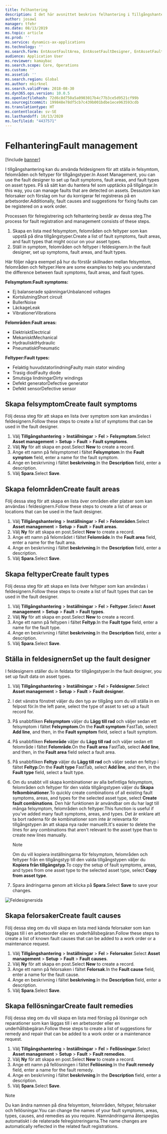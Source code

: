```yaml
---
title: Felhantering
description: I det här avsnittet beskrivs felhantering i Tillgångshantering.
author: josaw1
manager: tfehr
ms.date: 08/13/2019
ms.topic: article
ms.prod: ''
ms.service: dynamics-ax-applications
ms.technology: ''
ms.search.form: EntAssetFaultArea, EntAssetFaultDesigner, EntAssetFaultCopyFromObjectType, EntAssetFaultRemedy, EntAssetObjectFaultRelationRequestInfoPart, EntAssetObjectFaultRelationWorkOrderInfoPart, EntAssetFaultCreateCombinations, EntAssetObjectFaultSymptom, EntAssetObjectFaultSymptomListPage, EntAssetFaultType, EntAssetFaultSymptom, EntAssetFaultCause
audience: Application User
ms.reviewer: kamaybac
ms.search.scope: Core, Operations
ms.custom: ''
ms.assetid: ''
ms.search.region: Global
ms.author: mkirknel
ms.search.validFrom: 2018-08-30
ms.dyn365.ops.version: 10.0.5
ms.openlocfilehash: 72d6c8d750a5a0903017b4c77b3ce5d9521cf99b
ms.sourcegitcommit: 199848e78df5cb7c439b001bdbe1ece963593cdb
ms.translationtype: HT
ms.contentlocale: sv-SE
ms.lasthandoff: 10/13/2020
ms.locfileid: "4437571"
---
```

# <a name="fault-management"></a><span data-ttu-id="4c908-103">Felhantering</span><span class="sxs-lookup"><span data-stu-id="4c908-103">Fault management</span></span>

[!include [banner](../../includes/banner.md)]

 

<span data-ttu-id="4c908-104">I tillgångshantering kan du använda feldesignern för att ställa in felsymtom, felområden och feltyper för tillgångstyper.</span><span class="sxs-lookup"><span data-stu-id="4c908-104">In Asset Management, you can use the fault designer to set up fault symptoms, fault areas, and fault types on asset types.</span></span> <span data-ttu-id="4c908-105">På så sätt kan du hantera fel som upptäcks på tillgångar.</span><span class="sxs-lookup"><span data-stu-id="4c908-105">In this way, you can manage faults that are detected on assets.</span></span> <span data-ttu-id="4c908-106">Dessutom kan felorsaker och förslag om hur du korrigerar fel registreras på en arbetsorder.</span><span class="sxs-lookup"><span data-stu-id="4c908-106">Additionally, fault causes and suggestions for fixing faults can be registered on a work order.</span></span>

<span data-ttu-id="4c908-107">Processen för felregistrering och felhantering består av dessa steg.</span><span class="sxs-lookup"><span data-stu-id="4c908-107">The process for fault registration and management consists of these steps.</span></span>

1. <span data-ttu-id="4c908-108">Skapa en lista med felsymptom, felområden och feltyper som kan uppstå på dina tillgångstyper.</span><span class="sxs-lookup"><span data-stu-id="4c908-108">Create a list of fault symptoms, fault areas, and fault types that might occur on your asset types.</span></span>
2. <span data-ttu-id="4c908-109">Ställ in symptom, felområden och feltyper i feldesignern.</span><span class="sxs-lookup"><span data-stu-id="4c908-109">In the fault designer, set up symptoms, fault areas, and fault types.</span></span>

<span data-ttu-id="4c908-110">Här följer några exempel på hur du förstår skillnaden mellan felsymtom, felområden och feltyper.</span><span class="sxs-lookup"><span data-stu-id="4c908-110">Here are some examples to help you understand the difference between fault symptoms, fault areas, and fault types.</span></span>

<span data-ttu-id="4c908-111">**Felsymptom:**</span><span class="sxs-lookup"><span data-stu-id="4c908-111">**Fault symptoms:**</span></span>

- <span data-ttu-id="4c908-112">Ej balanserade spänningar</span><span class="sxs-lookup"><span data-stu-id="4c908-112">Unbalanced voltages</span></span>
- <span data-ttu-id="4c908-113">Kortslutning</span><span class="sxs-lookup"><span data-stu-id="4c908-113">Short circuit</span></span>
- <span data-ttu-id="4c908-114">Buller</span><span class="sxs-lookup"><span data-stu-id="4c908-114">Noise</span></span>
- <span data-ttu-id="4c908-115">Läckage</span><span class="sxs-lookup"><span data-stu-id="4c908-115">Leak</span></span>
- <span data-ttu-id="4c908-116">Vibrationer</span><span class="sxs-lookup"><span data-stu-id="4c908-116">Vibrations</span></span>

<span data-ttu-id="4c908-117">**Felområden:**</span><span class="sxs-lookup"><span data-stu-id="4c908-117">**Fault areas:**</span></span>

- <span data-ttu-id="4c908-118">Elektriskt</span><span class="sxs-lookup"><span data-stu-id="4c908-118">Electrical</span></span>
- <span data-ttu-id="4c908-119">Mekaniskt</span><span class="sxs-lookup"><span data-stu-id="4c908-119">Mechanical</span></span>
- <span data-ttu-id="4c908-120">Hydrauliskt</span><span class="sxs-lookup"><span data-stu-id="4c908-120">Hydraulic</span></span>
- <span data-ttu-id="4c908-121">Pneumatiskt</span><span class="sxs-lookup"><span data-stu-id="4c908-121">Pneumatic</span></span>

<span data-ttu-id="4c908-122">**Feltyper:**</span><span class="sxs-lookup"><span data-stu-id="4c908-122">**Fault types:**</span></span>

- <span data-ttu-id="4c908-123">Felaktig huvudstatorlindning</span><span class="sxs-lookup"><span data-stu-id="4c908-123">Faulty main stator winding</span></span>
- <span data-ttu-id="4c908-124">Trasig diod</span><span class="sxs-lookup"><span data-stu-id="4c908-124">Faulty diode</span></span>
- <span data-ttu-id="4c908-125">Smutsiga lindningar</span><span class="sxs-lookup"><span data-stu-id="4c908-125">Dirty windings</span></span>
- <span data-ttu-id="4c908-126">Defekt generator</span><span class="sxs-lookup"><span data-stu-id="4c908-126">Defective generator</span></span>
- <span data-ttu-id="4c908-127">Defekt sensor</span><span class="sxs-lookup"><span data-stu-id="4c908-127">Defective sensor</span></span>

## <a name="create-fault-symptoms"></a><span data-ttu-id="4c908-128">Skapa felsymptom</span><span class="sxs-lookup"><span data-stu-id="4c908-128">Create fault symptoms</span></span>

<span data-ttu-id="4c908-129">Följ dessa steg för att skapa en lista över symptom som kan användas i feldesignern.</span><span class="sxs-lookup"><span data-stu-id="4c908-129">Follow these steps to create a list of symptoms that can be used in the fault designer.</span></span>

1. <span data-ttu-id="4c908-130">Välj **Tillgångshantering** \> **Inställningar** \> **Fel** \> **Felsymptom**.</span><span class="sxs-lookup"><span data-stu-id="4c908-130">Select **Asset management** \> **Setup** \> **Fault** \> **Fault symptoms**.</span></span>
2. <span data-ttu-id="4c908-131">Välj **Ny** för att skapa en post.</span><span class="sxs-lookup"><span data-stu-id="4c908-131">Select **New** to create a record.</span></span>
3. <span data-ttu-id="4c908-132">Ange ett namn på felsymptomet i fältet **Felsymptom**.</span><span class="sxs-lookup"><span data-stu-id="4c908-132">In the **Fault symptom** field, enter a name for the fault symptom.</span></span>
4. <span data-ttu-id="4c908-133">Ange en beskrivning i fältet **beskrivning**.</span><span class="sxs-lookup"><span data-stu-id="4c908-133">In the **Description** field, enter a description.</span></span>
5. <span data-ttu-id="4c908-134">Välj **Spara**.</span><span class="sxs-lookup"><span data-stu-id="4c908-134">Select **Save**.</span></span>

## <a name="create-fault-areas"></a><span data-ttu-id="4c908-135">Skapa felområden</span><span class="sxs-lookup"><span data-stu-id="4c908-135">Create fault areas</span></span>

<span data-ttu-id="4c908-136">Följ dessa steg för att skapa en lista över områden eller platser som kan användas i feldesignern.</span><span class="sxs-lookup"><span data-stu-id="4c908-136">Follow these steps to create a list of areas or locations that can be used in the fault designer.</span></span>

1. <span data-ttu-id="4c908-137">Välj **Tillgångshantering** \> **Inställningar** \> **Fel** \> **Felområden**.</span><span class="sxs-lookup"><span data-stu-id="4c908-137">Select **Asset management** \> **Setup** \> **Fault** \> **Fault areas**.</span></span>
2. <span data-ttu-id="4c908-138">Välj **Ny** för att skapa en post.</span><span class="sxs-lookup"><span data-stu-id="4c908-138">Select **New** to create a record.</span></span>
3. <span data-ttu-id="4c908-139">Ange ett namn på felområdet i fältet **Felområde**.</span><span class="sxs-lookup"><span data-stu-id="4c908-139">In the **Fault area** field, enter a name for the fault area.</span></span>
4. <span data-ttu-id="4c908-140">Ange en beskrivning i fältet **beskrivning**.</span><span class="sxs-lookup"><span data-stu-id="4c908-140">In the **Description** field, enter a description.</span></span>
5. <span data-ttu-id="4c908-141">Välj **Spara**.</span><span class="sxs-lookup"><span data-stu-id="4c908-141">Select **Save**.</span></span>

## <a name="create-fault-types"></a><span data-ttu-id="4c908-142">Skapa feltyper</span><span class="sxs-lookup"><span data-stu-id="4c908-142">Create fault types</span></span>

<span data-ttu-id="4c908-143">Följ dessa steg för att skapa en lista över feltyper som kan användas i feldesignern.</span><span class="sxs-lookup"><span data-stu-id="4c908-143">Follow these steps to create a list of fault types that can be used in the fault designer.</span></span>

1. <span data-ttu-id="4c908-144">Välj **Tillgångshantering** \> **Inställningar** \> **Fel** \> **Feltyper**.</span><span class="sxs-lookup"><span data-stu-id="4c908-144">Select **Asset management** \> **Setup** \> **Fault** \> **Fault types**.</span></span>
2. <span data-ttu-id="4c908-145">Välj **Ny** för att skapa en post.</span><span class="sxs-lookup"><span data-stu-id="4c908-145">Select **New** to create a record.</span></span>
3. <span data-ttu-id="4c908-146">Ange ett namn på feltypen i fältet **Feltyp**.</span><span class="sxs-lookup"><span data-stu-id="4c908-146">In the **Fault type** field, enter a name for the fault type.</span></span>
4. <span data-ttu-id="4c908-147">Ange en beskrivning i fältet **beskrivning**.</span><span class="sxs-lookup"><span data-stu-id="4c908-147">In the **Description** field, enter a description.</span></span>
5. <span data-ttu-id="4c908-148">Välj **Spara**.</span><span class="sxs-lookup"><span data-stu-id="4c908-148">Select **Save**.</span></span>

## <a name="set-up-the-fault-designer"></a><span data-ttu-id="4c908-149">Ställa in feldesignern</span><span class="sxs-lookup"><span data-stu-id="4c908-149">Set up the fault designer</span></span>

<span data-ttu-id="4c908-150">I feldesignern ställer du in feldata för tillgångstyper.</span><span class="sxs-lookup"><span data-stu-id="4c908-150">In the fault designer, you set up fault data on asset types.</span></span>

1. <span data-ttu-id="4c908-151">Välj **Tillgångshantering** \> **Inställningar** \> **Fel** \> **Feldesigner**.</span><span class="sxs-lookup"><span data-stu-id="4c908-151">Select **Asset management** \> **Setup** \> **Fault** \> **Fault designer**.</span></span>
2. <span data-ttu-id="4c908-152">I det vänstra fönstret väljer du den typ av tillgång som du vill ställa in en felpost för.</span><span class="sxs-lookup"><span data-stu-id="4c908-152">In the left pane, select the type of asset to set up a fault record for.</span></span>
3. <span data-ttu-id="4c908-153">På snabbfliken **Felsymptom** väljer du **Lägg till rad** och väljer sedan ett felsymptom i fältet **Felsymptom**.</span><span class="sxs-lookup"><span data-stu-id="4c908-153">On the **Fault symptom** FastTab, select **Add line**, and then, in the **Fault symptom** field, select a fault symptom.</span></span>
4. <span data-ttu-id="4c908-154">På snabbfliken **Felområde** väljer du **Lägg till rad** och väljer sedan ett felområde i fältet **Felområde**.</span><span class="sxs-lookup"><span data-stu-id="4c908-154">On the **Fault area** FastTab, select **Add line**, and then, in the **Fault area** field select a fault area.</span></span>
5. <span data-ttu-id="4c908-155">På snabbfliken **Feltyp** väljer du **Lägg till rad** och väljer sedan en feltyp i fältet **Feltyp**.</span><span class="sxs-lookup"><span data-stu-id="4c908-155">On the **Fault type** FastTab, select **Add line**, and then, in the **Fault type** field, select a fault type.</span></span>
6. <span data-ttu-id="4c908-156">Om du snabbt vill skapa kombinationer av alla befintliga felsymptom, felområden och feltyper för den valda tillgångstypen väljer du **Skapa felkombinationer**.</span><span class="sxs-lookup"><span data-stu-id="4c908-156">To quickly create combinations of all existing fault symptoms, areas, and types for the selected asset type, select **Create fault combinations**.</span></span> <span data-ttu-id="4c908-157">Den här funktionen är användbar om du har lagt till många felsymptom, felområden och feltyper.</span><span class="sxs-lookup"><span data-stu-id="4c908-157">This function is useful if you've added many fault symptoms, areas, and types.</span></span> <span data-ttu-id="4c908-158">Det är enklare att ta bort raderna för de kombinationer som inte är relevanta för tillgångstypen än att skapa nya rader manuellt.</span><span class="sxs-lookup"><span data-stu-id="4c908-158">It's easier to delete the lines for any combinations that aren't relevant to the asset type than to create new lines manually.</span></span>

    > [!NOTE]
    > <span data-ttu-id="4c908-159">Om du vill kopiera inställningarna för felsymptom, felområden och feltyper från en tillgångstyp till den valda tillgångstypen väljer du **Kopiera från tillgångstyp**.</span><span class="sxs-lookup"><span data-stu-id="4c908-159">To copy the setup of fault symptoms, areas, and types from one asset type to the selected asset type, select **Copy from asset type**.</span></span>

7. <span data-ttu-id="4c908-160">Spara ändringarna genom att klicka på **Spara**.</span><span class="sxs-lookup"><span data-stu-id="4c908-160">Select **Save** to save your changes.</span></span>

![Feldesignersida](media/21-setup-for-work-orders.png)

## <a name="create-fault-causes"></a><span data-ttu-id="4c908-162">Skapa felorsaker</span><span class="sxs-lookup"><span data-stu-id="4c908-162">Create fault causes</span></span>

<span data-ttu-id="4c908-163">Följ dessa steg om du vill skapa en lista med kända felorsaker som kan läggas till i en arbetsorder eller en underhållsbegäran.</span><span class="sxs-lookup"><span data-stu-id="4c908-163">Follow these steps to create a list of known fault causes that can be added to a work order or a maintenance request.</span></span>

1. <span data-ttu-id="4c908-164">Välj **Tillgångshantering** \> **Inställningar** \> **Fel** \> **Felorsaker**.</span><span class="sxs-lookup"><span data-stu-id="4c908-164">Select **Asset management** \> **Setup** \> **Fault** \> **Fault causes**.</span></span>
2. <span data-ttu-id="4c908-165">Välj **Ny** för att skapa en post.</span><span class="sxs-lookup"><span data-stu-id="4c908-165">Select **New** to create a record.</span></span>
3. <span data-ttu-id="4c908-166">Ange ett namn på felorsaken i fältet **Felorsak**.</span><span class="sxs-lookup"><span data-stu-id="4c908-166">In the **Fault cause** field, enter a name for the fault cause.</span></span>
4. <span data-ttu-id="4c908-167">Ange en beskrivning i fältet **beskrivning**.</span><span class="sxs-lookup"><span data-stu-id="4c908-167">In the **Description** field, enter a description.</span></span>
5. <span data-ttu-id="4c908-168">Välj **Spara**.</span><span class="sxs-lookup"><span data-stu-id="4c908-168">Select **Save**.</span></span>

## <a name="create-fault-remedies"></a><span data-ttu-id="4c908-169">Skapa fellösningar</span><span class="sxs-lookup"><span data-stu-id="4c908-169">Create fault remedies</span></span>

<span data-ttu-id="4c908-170">Följ dessa steg om du vill skapa en lista med förslag på lösningar och reparationer som kan läggas till i en arbetsorder eller en underhållsbegäran.</span><span class="sxs-lookup"><span data-stu-id="4c908-170">Follow these steps to create a list of suggestions for remedy and repair that can be added to a work order or a maintenance request.</span></span>

1. <span data-ttu-id="4c908-171">Välj **Tillgångshantering** \> **Inställningar** \> **Fel** \> **Fellösningar**.</span><span class="sxs-lookup"><span data-stu-id="4c908-171">Select **Asset management** \> **Setup** \> **Fault** \> **Fault remedies**.</span></span>
2. <span data-ttu-id="4c908-172">Välj **Ny** för att skapa en post.</span><span class="sxs-lookup"><span data-stu-id="4c908-172">Select **New** to create a record.</span></span>
3. <span data-ttu-id="4c908-173">Ange ett namn på fellösningen i fältet **Fellösning**.</span><span class="sxs-lookup"><span data-stu-id="4c908-173">In the **Fault remedy** field, enter a name for the fault remedy.</span></span>
4. <span data-ttu-id="4c908-174">Ange en beskrivning i fältet **beskrivning**.</span><span class="sxs-lookup"><span data-stu-id="4c908-174">In the **Description** field, enter a description.</span></span>
5. <span data-ttu-id="4c908-175">Välj **Spara**.</span><span class="sxs-lookup"><span data-stu-id="4c908-175">Select **Save**.</span></span>

> [!NOTE]
> <span data-ttu-id="4c908-176">Du kan ändra namnen på dina felsymtom, felområden, feltyper, felorsaker och fellösningar.</span><span class="sxs-lookup"><span data-stu-id="4c908-176">You can change the names of your fault symptoms, areas, types, causes, and remedies as you require.</span></span> <span data-ttu-id="4c908-177">Namnändringarna återspeglas automatiskt i de relaterade felregistreringarna.</span><span class="sxs-lookup"><span data-stu-id="4c908-177">The name changes are automatically reflected in the related fault registrations.</span></span>
